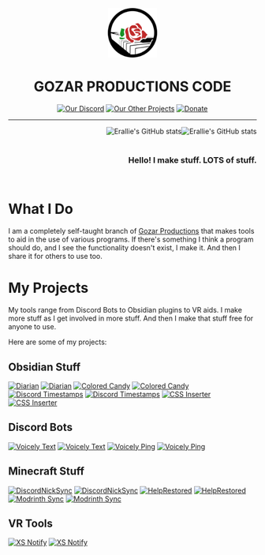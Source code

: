 <div align="center">
<a href="https://gozarproductions.com" target="_blank"><img src="https://raw.githubusercontent.com/Erallie/Gozar-Productions-Website/refs/heads/main/src/lib/images/gozar-productions-logo.svg" width="100px" height="100px"></a>

# GOZAR PRODUCTIONS CODE

[![Our Discord](https://img.shields.io/discord/1102582171207741480?style=for-the-badge&logo=discord&logoColor=ffffff&label=Our%20Discord&color=5865F2)](https://discord.gozarproductions.com)
[![Our Other Projects](https://img.shields.io/badge/Our%20Other%20Projects-%E2%9D%A4-563294?style=for-the-badge&logo=data%3Aimage%2Fwebp%3Bbase64%2CUklGRu4DAABXRUJQVlA4WAoAAAAQAAAAHwAAHwAAQUxQSGABAAABgFtbm5volyZTA%2BtibzK2H0w5sDkmhe3GmxrwxGg0839r%2FvkkOogIBW7bKB0c4%2BARYihzIqfd6dfO%2B%2B3XtHsq4jJhlIvcDRcgNB%2FeieQETorBHgghRtUYqwDs%2B4U4IpcvUB%2BVUPSK54uEnTwsUJoar2DeMpzLxQpeG5DH8lxyyfLivVYAwPBbkWdOBg3qFlqiLy679iHy9UDKMZRXmYxpCcusayTHG01K%2FEtatYWuj7oI9hL4BxsxVwhoP2mlAJJ%2BuuAflc6%2BEUCQTCX9EV87xBR2H75NxLZSpWiwzqdIm7ZO7uB3oEgZKbD9Nt3EmHweEPH1t1GNsZUbKeisiwjyTm5fA3SO1yCrADZXrV2PZQJPL1tjN4%2BxUL9ie1mJobzOnDwSx6ILiF%2FW%2BTUR4tcHx0UaV75JXC1a4g6Ky5dLcTSuy9q4HhTieF64Hy1A3GHB8gLLK2e92feuqnbfPK8IVlA4IGgCAACwDQCdASogACAAPk0cjEQioaEb%2BqwAKATEtgBOl7v9V3sHcA2wG4A3gD0APLP9jX9n%2F2jmqv5AZRh7J%2BN2fOx22iE%2F4TUsecFmY%2BSf1r%2BAP%2BTfzT%2FXdIB7KX7MtdIGr1A8H0jmrrfZvqButwOaYcLWYNRq5QgAAP7%2F%2FmIMpiVNn67QXpM1rrDmRS8Nr%2F6dhD%2Bq5e%2BM%2BAtUP1%2FxOj85Ol5y3ebjz%2BpHoOf%2FWW8a%2F2ojUaKVDkVqof%2Bv4f0f6ud8i58wusz%2Fyrj%2F%2BwnM3q0769dvK%2F%2BQe04xL49tkb9t6ylCqqezZtZGuGLJ%2F5iUrPqdYc%2F8VbYZfP%2FOpZP%2F4X4q%2BqS4gPOxzdINOe5PGv%2F0TS%2FJRf4LlFrFkrWtxlS8n40grV%2BKUu%2FiwzdQzImvwH81FxL1bZyTSsrYwMku1Pk9StTtWNjSR8ZWEYBH9eTn%2FvBERii5XaWOPJ%2FFVXtVQGbv%2BFRW5jbo9tfFDu%2BDHHf8LbgUd%2F8W8Id1AehBtRNsLQWbADmvF1QJU8x5tw%2FtTUwIoSaa%2F2jkcvyVHkAsb2qoIh1KF1pPdae%2BZaqjydy6nUa9agjrDk1G4pMhEUhH%2BV%2FIUe49MjhR%2FuxyFmwQ8dDogMyQ%2BdcSBa56Lwt1wyJ%2F22%2F5O98r6q6wiM63HyaYONd36W7br%2F0%2F6y2DZ3irAddj%2FRxntvr%2FbbChSYXAfEbO%2FD0G%2FFbMFqTHypodt9T6dAx%2BUjJYfHzFf%2FM3Ec%2FAtwbjc2gka6urN1MlSLb2VTS9Q5r8fkDzxZz6vu1OYUPUB1UFMIhYGvMATbxxoTmVhvpovzAc%2F8nbOjw3wAAA)](https://gozarproductions.com)
[![Donate](https://img.shields.io/badge/Donate-%24-563294?style=for-the-badge&logo=paypal&color=rgb(0%2C%2048%2C%20135))](https://www.paypal.com/donate/?hosted_button_id=PHHGM83BQZ8MA)

</div>

---

<div align="right">

<a href="https://github.com/Erallie#gh-dark-mode-only"><img align="right" alt="Erallie's GitHub stats" src="https://readme.gozarproductions.com/api?username=Erallie&show_icons=true&title_color=767adb&text_color=bebecc&border_color=3d444d&icon_color=767adb&ring_color=767adb&bg_color=00000000#gh-dark-mode-only)](https://github.com/Erallie#gh-dark-mode-only"></a>
<a href="https://github.com/Erallie#gh-light-mode-only"><img align="right" alt="Erallie's GitHub stats" src="https://readme.gozarproductions.com/api?username=Erallie&show_icons=true&title_color=767adb&text_color=444559&icon_color=767adb&ring_color=767adb&bg_color=00000000&border_color=d1d9e0#gh-light-mode-only)](https://github.com/Erallie#gh-light-mode-only"></a>

<br>
<br>

### Hello! I make stuff. **LOTS** of stuff.
<br clear="right">
</div>

# What I Do
I am a completely self-taught branch of [Gozar Productions](https://gozarproductions.com) that makes tools to aid in the use of various programs. If there's something I think a program should do, and I see the functionality doesn't exist, I make it. And then I share it for others to use too.
# My Projects
My tools range from Discord Bots to Obsidian plugins to VR aids. I make more stuff as I get involved in more stuff. And then I make that stuff free for anyone to use.

Here are some of my projects:
## Obsidian Stuff
[![Diarian](https://readme.gozarproductions.com/api/pin/?username=Erallie&repo=diarian&title_color=767adb&text_color=bebecc&border_color=3d444d&icon_color=767adb&bg_color=00000000&description_lines_count=2#gh-dark-mode-only)](https://github.com/Erallie/diarian#gh-dark-mode-only)
[![Diarian](https://readme.gozarproductions.com/api/pin/?username=Erallie&repo=diarian&title_color=767adb&text_color=444559&icon_color=767adb&bg_color=00000000&description_lines_count=2&border_color=d1d9e0#gh-light-mode-only)](https://github.com/Erallie/diarian#gh-light-mode-only)
[![Colored Candy](https://readme.gozarproductions.com/api/pin/?username=Erallie&repo=colored-candy&title_color=767adb&text_color=bebecc&border_color=3d444d&icon_color=767adb&bg_color=00000000&description_lines_count=2#gh-dark-mode-only)](https://github.com/Erallie/colored-candy#gh-dark-mode-only)
[![Colored Candy](https://readme.gozarproductions.com/api/pin/?username=Erallie&repo=colored-candy&title_color=767adb&text_color=444559&icon_color=767adb&bg_color=00000000&description_lines_count=2&border_color=d1d9e0#gh-light-mode-only)](https://github.com/Erallie/colored-candy#gh-light-mode-only)
[![Discord Timestamps](https://readme.gozarproductions.com/api/pin/?username=Erallie&repo=discord-timestamps&title_color=767adb&text_color=bebecc&border_color=3d444d&icon_color=767adb&bg_color=00000000&description_lines_count=2#gh-dark-mode-only)](https://github.com/Erallie/discord-timestamps#gh-dark-mode-only)
[![Discord Timestamps](https://readme.gozarproductions.com/api/pin/?username=Erallie&repo=discord-timestamps&title_color=767adb&text_color=444559&icon_color=767adb&bg_color=00000000&description_lines_count=2&border_color=d1d9e0#gh-light-mode-only)](https://github.com/Erallie/discord-timestamps#gh-light-mode-only)
[![CSS Inserter](https://readme.gozarproductions.com/api/pin/?username=Erallie&repo=css-inserter&title_color=767adb&text_color=bebecc&border_color=3d444d&icon_color=767adb&bg_color=00000000&description_lines_count=2#gh-dark-mode-only)](https://github.com/Erallie/css-inserter#gh-dark-mode-only)
[![CSS Inserter](https://readme.gozarproductions.com/api/pin/?username=Erallie&repo=css-inserter&title_color=767adb&text_color=444559&icon_color=767adb&bg_color=00000000&description_lines_count=2&border_color=d1d9e0#gh-light-mode-only)](https://github.com/Erallie/css-inserter#gh-light-mode-only)
## Discord Bots
[![Voicely Text](https://readme.gozarproductions.com/api/pin/?username=Erallie&repo=voicely-text&title_color=767adb&text_color=bebecc&border_color=3d444d&icon_color=767adb&bg_color=00000000#gh-dark-mode-only)](https://github.com/Erallie/voicely-text#gh-dark-mode-only)
[![Voicely Text](https://readme.gozarproductions.com/api/pin/?username=Erallie&repo=voicely-text&title_color=767adb&text_color=444559&icon_color=767adb&bg_color=00000000&border_color=d1d9e0#gh-light-mode-only)](https://github.com/Erallie/voicely-text#gh-light-mode-only)
[![Voicely Ping](https://readme.gozarproductions.com/api/pin/?username=Erallie&repo=voicely-ping&title_color=767adb&text_color=bebecc&border_color=3d444d&icon_color=767adb&bg_color=00000000#gh-dark-mode-only)](https://github.com/Erallie/voicely-ping#gh-dark-mode-only)
[![Voicely Ping](https://readme.gozarproductions.com/api/pin/?username=Erallie&repo=voicely-ping&title_color=767adb&text_color=444559&icon_color=767adb&bg_color=00000000&border_color=d1d9e0#gh-light-mode-only)](https://github.com/Erallie/voicely-ping#gh-light-mode-only)
## Minecraft Stuff
[![DiscordNickSync](https://readme.gozarproductions.com/api/pin/?username=Erallie&repo=discord-nick-sync&title_color=767adb&text_color=bebecc&border_color=3d444d&icon_color=767adb&bg_color=00000000&description_lines_count=2#gh-dark-mode-only)](https://github.com/Erallie/discord-nick-sync#gh-dark-mode-only)
[![DiscordNickSync](https://readme.gozarproductions.com/api/pin/?username=Erallie&repo=discord-nick-sync&title_color=767adb&text_color=444559&icon_color=767adb&bg_color=00000000&description_lines_count=2&border_color=d1d9e0#gh-light-mode-only)](https://github.com/Erallie/discord-nick-sync#gh-light-mode-only)
[![HelpRestored](https://readme.gozarproductions.com/api/pin/?username=Erallie&repo=help-restored&title_color=767adb&text_color=bebecc&border_color=3d444d&icon_color=767adb&bg_color=00000000&description_lines_count=2#gh-dark-mode-only)](https://github.com/Erallie/help-restored#gh-dark-mode-only)
[![HelpRestored](https://readme.gozarproductions.com/api/pin/?username=Erallie&repo=help-restored&title_color=767adb&text_color=444559&icon_color=767adb&bg_color=00000000&description_lines_count=2&border_color=d1d9e0#gh-light-mode-only)](https://github.com/Erallie/help-restored#gh-light-mode-only)
[![Modrinth Sync](https://readme.gozarproductions.com/api/pin/?username=Erallie&repo=modrinth-sync&title_color=767adb&text_color=bebecc&border_color=3d444d&icon_color=767adb&bg_color=00000000&description_lines_count=2#gh-dark-mode-only)](https://github.com/Erallie/modrinth-sync#gh-dark-mode-only)
[![Modrinth Sync](https://readme.gozarproductions.com/api/pin/?username=Erallie&repo=modrinth-sync&title_color=767adb&text_color=444559&icon_color=767adb&bg_color=00000000&border_color=d1d9e0&description_lines_count=2#gh-light-mode-only)](https://github.com/Erallie/modrinth-sync#gh-light-mode-only)
## VR Tools
[![XS Notify](https://readme.gozarproductions.com/api/pin/?username=Erallie&repo=xs-notify&title_color=767adb&text_color=bebecc&border_color=3d444d&icon_color=767adb&bg_color=00000000&description_lines_count=2#gh-dark-mode-only)](https://github.com/Erallie/xs-notify#gh-dark-mode-only)
[![XS Notify](https://readme.gozarproductions.com/api/pin/?username=Erallie&repo=xs-notify&title_color=767adb&text_color=444559&icon_color=767adb&bg_color=00000000&border_color=d1d9e0&description_lines_count=2#gh-light-mode-only)](https://github.com/Erallie/xs-notify#gh-light-mode-only)
